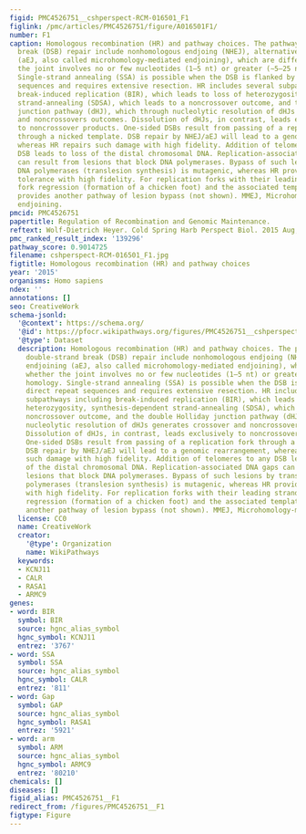 ```yaml
---
figid: PMC4526751__cshperspect-RCM-016501_F1
figlink: /pmc/articles/PMC4526751/figure/A016501F1/
number: F1
caption: Homologous recombination (HR) and pathway choices. The pathways of double-strand
  break (DSB) repair include nonhomologous endjoing (NHEJ), alternative endjoining
  (aEJ, also called microhomology-mediated endjoining), which are differentiated whether
  the joint involves no or few nucleotides (1–5 nt) or greater (∼5–25 nt) homology.
  Single-strand annealing (SSA) is possible when the DSB is flanked by direct repeat
  sequences and requires extensive resection. HR includes several subpathways including
  break-induced replication (BIR), which leads to loss of heterozygosity, synthesis-dependent
  strand-annealing (SDSA), which leads to a noncrossover outcome, and the double Holliday
  junction pathway (dHJ), which through nucleolytic resolution of dHJs generates crossover
  and noncrossovers outcomes. Dissolution of dHJs, in contrast, leads exclusively
  to noncrossover products. One-sided DSBs result from passing of a replication fork
  through a nicked template. DSB repair by NHEJ/aEJ will lead to a genomic rearrangement,
  whereas HR repairs such damage with high fidelity. Addition of telomeres to any
  DSB leads to loss of the distal chromosomal DNA. Replication-associated DNA gaps
  can result from lesions that block DNA polymerases. Bypass of such lesions by translesion
  DNA polymerases (translesion synthesis) is mutagenic, whereas HR provides lesion
  tolerance with high fidelity. For replication forks with their leading strand blocked,
  fork regression (formation of a chicken foot) and the associated template switch
  provides another pathway of lesion bypass (not shown). MMEJ, Microhomology-mediated
  endjoining.
pmcid: PMC4526751
papertitle: Regulation of Recombination and Genomic Maintenance.
reftext: Wolf-Dietrich Heyer. Cold Spring Harb Perspect Biol. 2015 Aug;7(8):a016501.
pmc_ranked_result_index: '139296'
pathway_score: 0.9014725
filename: cshperspect-RCM-016501_F1.jpg
figtitle: Homologous recombination (HR) and pathway choices
year: '2015'
organisms: Homo sapiens
ndex: ''
annotations: []
seo: CreativeWork
schema-jsonld:
  '@context': https://schema.org/
  '@id': https://pfocr.wikipathways.org/figures/PMC4526751__cshperspect-RCM-016501_F1.html
  '@type': Dataset
  description: Homologous recombination (HR) and pathway choices. The pathways of
    double-strand break (DSB) repair include nonhomologous endjoing (NHEJ), alternative
    endjoining (aEJ, also called microhomology-mediated endjoining), which are differentiated
    whether the joint involves no or few nucleotides (1–5 nt) or greater (∼5–25 nt)
    homology. Single-strand annealing (SSA) is possible when the DSB is flanked by
    direct repeat sequences and requires extensive resection. HR includes several
    subpathways including break-induced replication (BIR), which leads to loss of
    heterozygosity, synthesis-dependent strand-annealing (SDSA), which leads to a
    noncrossover outcome, and the double Holliday junction pathway (dHJ), which through
    nucleolytic resolution of dHJs generates crossover and noncrossovers outcomes.
    Dissolution of dHJs, in contrast, leads exclusively to noncrossover products.
    One-sided DSBs result from passing of a replication fork through a nicked template.
    DSB repair by NHEJ/aEJ will lead to a genomic rearrangement, whereas HR repairs
    such damage with high fidelity. Addition of telomeres to any DSB leads to loss
    of the distal chromosomal DNA. Replication-associated DNA gaps can result from
    lesions that block DNA polymerases. Bypass of such lesions by translesion DNA
    polymerases (translesion synthesis) is mutagenic, whereas HR provides lesion tolerance
    with high fidelity. For replication forks with their leading strand blocked, fork
    regression (formation of a chicken foot) and the associated template switch provides
    another pathway of lesion bypass (not shown). MMEJ, Microhomology-mediated endjoining.
  license: CC0
  name: CreativeWork
  creator:
    '@type': Organization
    name: WikiPathways
  keywords:
  - KCNJ11
  - CALR
  - RASA1
  - ARMC9
genes:
- word: BIR
  symbol: BIR
  source: hgnc_alias_symbol
  hgnc_symbol: KCNJ11
  entrez: '3767'
- word: SSA
  symbol: SSA
  source: hgnc_alias_symbol
  hgnc_symbol: CALR
  entrez: '811'
- word: Gap
  symbol: GAP
  source: hgnc_alias_symbol
  hgnc_symbol: RASA1
  entrez: '5921'
- word: arm
  symbol: ARM
  source: hgnc_alias_symbol
  hgnc_symbol: ARMC9
  entrez: '80210'
chemicals: []
diseases: []
figid_alias: PMC4526751__F1
redirect_from: /figures/PMC4526751__F1
figtype: Figure
---
```

